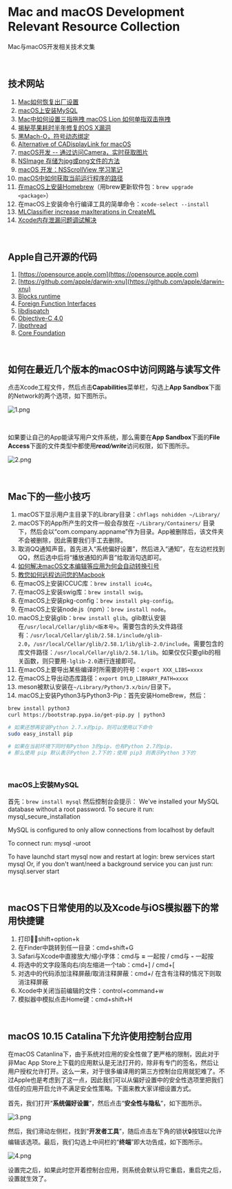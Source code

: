 # Mac and macOS Development Relevant Resource Collection
Mac与macOS开发相关技术文集

<br />

## 技术网站

1. [Mac如何恢复出厂设置](http://zhinan.sogou.com/guide/detail/?id=1610048493)
1. [macOS上安装MySQL](https://discussions.apple.com/docs/DOC-3082)
1. [Mac中如何设置三指拖拽 macOS Lion 如何单指双击拖拽](http://www.anystandards.com/archives/49079.html)
1. [揭秘苹果耗时半年修复的OS X漏洞](http://geek.csdn.net/news/detail/30401)
1. [黑Mach-O，符号动态绑定](https://github.com/facebook/fishhook)
1. [Alternative of CADisplayLink for macOS](https://stackoverflow.com/questions/14158743/alternative-of-cadisplaylink-for-mac-os-x)
1. [macOS开发 -- 通过访问Camera，实时获取图片](https://blog.csdn.net/heroguo_jp/article/details/79500654)
1. [NSImage 存储为jpg或png文件的方法](https://blog.csdn.net/yuanya/article/details/25510515)
1.  [macOS 开发：NSScrollView 学习笔记](https://segmentfault.com/a/1190000012069895)
1. [macOS中如何获取当前运行程序的路径](https://www.cnblogs.com/zenny-chen/p/3290653.html)
1. [在macOS上安装Homebrew](https://brew.sh)（用brew更新软件包：`brew upgrade <package>`）
1. 在macOS上安装命令行编译工具的简单命令：`xcode-select --install`
1. [MLClassifier increase maxIterations in CreateML](https://forums.developer.apple.com/thread/104668)
1. [Xcode内存泄漏问题调试解决](https://my.oschina.net/u/2483082/blog/755130)

<br />

## Apple自己开源的代码
1. [https://opensource.apple.com](https://opensource.apple.com)
1. [https://github.com/apple/darwin-xnu](https://github.com/apple/darwin-xnu)
1. [Blocks runtime](https://opensource.apple.com/source/clang/clang-800.0.42.1/src/projects/compiler-rt/lib/BlocksRuntime/)
1. [Foreign Function Interfaces](https://opensource.apple.com/source/libffi/libffi-18.1/)
1. [libdispatch](https://opensource.apple.com/source/libdispatch/libdispatch-913.30.4/)
1. [Objective-C 4.0](https://opensource.apple.com/source/objc4/objc4-723/)
1. [libpthread](https://opensource.apple.com/source/libpthread/libpthread-301.30.1/)
1. [Core Foundation](https://opensource.apple.com/source/CF/CF-1153.18/)

<br />

## 如何在最近几个版本的macOS中访问网路与读写文件

点击Xcode工程文件，然后点击**Capabilities**菜单栏，勾选上**App Sandbox**下面的Network的两个选项，如下图所示。

![1.png](https://github.com/zenny-chen/Mac-and-macOS-Development-Relevant-Resource-Collection/blob/master/1.png)

<br />

如果要让自己的App能读写用户文件系统，那么需要在**App Sandbox**下面的**File Access**下面的文件类型中都使用***read/write***访问权限，如下图所示。

![2.png](https://github.com/zenny-chen/Mac-and-macOS-Development-Relevant-Resource-Collection/blob/master/2.png)

<br />

## Mac下的一些小技巧

1. macOS下显示用户主目录下的Library目录：`chflags nohidden ~/Library/`
1. macOS下的App所产生的文件一般会存放在 `~/Library/Containers/` 目录下，然后会以“com.company.appname”作为目录。App被删除后，该文件夹不会被删除，因此需要我们手工去删除。
1. 取消QQ通知声音。首先进入“系统偏好设置”，然后进入“通知”，在左边栏找到QQ，然后选中后将“播放通知的声音”给取消勾选即可。
1. [如何解决macOS文本编辑等应用为何会自动转换引号](https://www.zhihu.com/question/35110457)
1. [教您如何远程访问您的Macbook](https://www.toutiao.com/a6636314785552007688)
1. 在macOS上安装ICCUC库：`brew install icu4c`。
1. 在macOS上安装swig库：`brew install swig`。
1. 在macOS上安装pkg-config：`brew install pkg-config`。
1. 在macOS上安装node.js（npm）：`brew install node`。
1. macOS上安装glib：`brew install glib`。glib默认安装在`/usr/local/Cellar/glib/<版本号>`。需要包含的头文件路径有：`/usr/local/Cellar/glib/2.58.1/include/glib-2.0`，`/usr/local/Cellar/glib/2.58.1/lib/glib-2.0/include`。需要包含的库文件路径：`/usr/local/Cellar/glib/2.58.1/lib`。如果仅仅只要glib的相关函数，则只要用`-lglib-2.0`进行连接即可。
1. 在macOS上要导出某些编译时所需要的符号：`export XXX_LIBS=xxxx`
1. 在macOS上导出动态库路径：`export DYLD_LIBRARY_PATH=xxxx`
1. meson被默认安装在`~/Library/Python/3.x/bin/`目录下。
1. macOS上安装Python3与Python3-Pip：首先安装HomeBrew，然后：
```bash
brew install python3
curl https://bootstrap.pypa.io/get-pip.py | python3

# 如果还想再安装Python 2.7.x的pip，则可以使用以下命令
sudo easy_install pip

# 如果在当前环境下同时有Python 3的pip，也有Python 2.7的pip，
# 那么使用 pip 默认表示Python 2.7下的；使用 pip3 则表示Python 3下的
```

<br />

### macOS上安装MySQL

首先：`brew install mysql`
然后控制台会提示：
We've installed your MySQL database without a root password. To secure it run:
    mysql_secure_installation

MySQL is configured to only allow connections from localhost by default

To connect run:
    mysql -uroot

To have launchd start mysql now and restart at login:
  brew services start mysql
Or, if you don't want/need a background service you can just run:
  mysql.server start

<br />

## macOS下日常使用的以及Xcode与iOS模拟器下的常用快捷键

1. 打印：shift+option+k
1. 在Finder中跳转到任一目录：cmd+shift+G
1. Safari与Xcode中直接放大/缩小字体：cmd与 **=** 一起按 / cmd与 **-** 一起按
1. 将选中的文字段落向右/向左缩进一个tab：cmd+] / cmd+[
1. 对选中的代码添加注释屏蔽/取消注释屏蔽：cmd+/  在含有注释的情况下则取消注释屏蔽
1. Xcode中关闭当前编辑的文件：control+command+w
1. 模拟器中模拟点击Home键：cmd+shift+H

<br />

## macOS 10.15 Catalina下允许使用控制台应用

在macOS Catanlina下，由于系统对应用的安全性做了更严格的限制，因此对于非Mac App Store上下载的应用默认是无法打开的，除非有专门的签名，然后让用户授权允许打开。这么一来，对于很多编译用的第三方控制台应用就犯难了。不过Apple也是考虑到了这一点，因此我们可以从偏好设置中的安全性选项里把我们信任的应用开启允许不满足安全性策略。下面来教大家详细设置方式。

首先，我们打开“**系统偏好设置**”，然后点击“**安全性与隐私**”，如下图所示。

![3.png](https://github.com/zenny-chen/Mac-and-macOS-Development-Relevant-Resource-Collection/blob/master/3.png)

然后，我们滑动左侧栏，找到“**开发者工具**”，随后点击左下角的锁状🔒按钮以允许编辑该选项。最后，我们勾选上中间栏的“**终端**”即大功告成，如下图所示。

![4.png](https://github.com/zenny-chen/Mac-and-macOS-Development-Relevant-Resource-Collection/blob/master/4.png)

设置完之后，如果此时您开着控制台应用，则系统会默认将它重启，重启完之后，设置就生效了。



